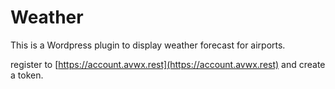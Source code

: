 # Weather

This is a Wordpress plugin to display weather forecast for airports.

register to [https://account.avwx.rest](https://account.avwx.rest) and create a token.
